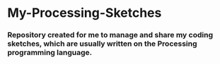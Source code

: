 # My-Processing-Sketches

<h3> Repository created for me to manage and share my coding sketches, which are usually written on the Processing programming language. </h3>

